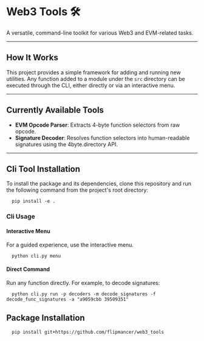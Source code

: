 # Web3 Tools 🛠️

A versatile, command-line toolkit for various Web3 and EVM-related tasks.

-----

## How It Works

This project provides a simple framework for adding and running new utilities. Any function added to a module under the `src` directory can be executed through the CLI, either directly or via an interactive menu.

-----

## Currently Available Tools

  - **EVM Opcode Parser**: Extracts 4-byte function selectors from raw opcode.
  - **Signature Decoder**: Resolves function selectors into human-readable signatures using the 4byte.directory API.

-----

## Cli Tool Installation

To install the package and its dependencies, clone this repository and run the following command from the project's root directory:
```shell
  pip install -e .
```

### Cli Usage

#### Interactive Menu

For a guided experience, use the interactive menu.

```shell
  python cli.py menu
```

#### Direct Command

Run any function directly. For example, to decode signatures:

```shell
  python cli.py run -p decoders -m decode_signatures -f decode_func_signatures -a "a9059cbb 39509351"
```

## Package Installation
```shell
  pip install git+https://github.com/flipmancer/web3_tools
```